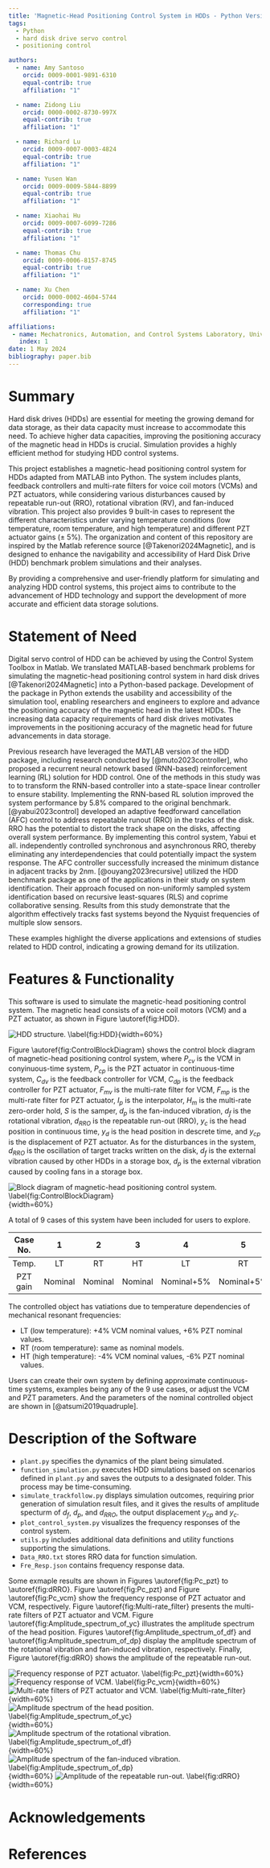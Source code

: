 ```yaml
---
title: 'Magnetic-Head Positioning Control System in HDDs - Python Version'
tags:
  - Python
  - hard disk drive servo control
  - positioning control

authors:
  - name: Amy Santoso
    orcid: 0009-0001-9891-6310
    equal-contrib: true
    affiliation: "1"

  - name: Zidong Liu
    orcid: 0000-0002-8730-997X
    equal-contrib: true
    affiliation: "1"

  - name: Richard Lu
    orcid: 0009-0007-0003-4824
    equal-contrib: true
    affiliation: "1"

  - name: Yusen Wan
    orcid: 0009-0009-5844-8899
    equal-contrib: true
    affiliation: "1"

  - name: Xiaohai Hu
    orcid: 0009-0007-6099-7286
    equal-contrib: true
    affiliation: "1"

  - name: Thomas Chu
    orcid: 0009-0006-8157-8745
    equal-contrib: true
    affiliation: "1"

  - name: Xu Chen
    orcid: 0000-0002-4604-5744
    corresponding: true
    affiliation: "1"

affiliations:
 - name: Mechatronics, Automation, and Control Systems Laboratory, University of Washington, Seattle, USA
   index: 1
date: 1 May 2024
bibliography: paper.bib
---
```


# Summary
Hard disk drives (HDDs) are essential for meeting the growing demand for data storage, as their data capacity must increase to accommodate this need. To achieve higher data capacities, improving the positioning accuracy of the magnetic head in HDDs is crucial. Simulation provides a highly efficient method for studying HDD control systems.

This project establishes a magnetic-head positioning control system for HDDs adapted from MATLAB into Python. The system includes plants, feedback controllers and multi-rate filters for voice coil motors (VCMs) and PZT actuators, while considering various disturbances caused by repeatable run-out (RRO), rotational vibration (RV), and fan-induced vibration. This project also provides 9 built-in cases to represent the different characteristics under varying temperature conditions (low temperature, room temperature, and high temperature) and different PZT actuator gains (± 5%).
The organization and content of this repository are inspired by the Matlab reference source [@Takenori2024Magnetic], and is designed to enhance the navigability and accessibility of Hard Disk Drive (HDD) benchmark problem simulations and their analyses.

By providing a comprehensive and user-friendly platform for simulating and analyzing HDD control systems, this project aims to contribute to the advancement of HDD technology and support the development of more accurate and efficient data storage solutions.

# Statement of Need
Digital servo control of HDD can be achieved by using the Control System Toolbox in Matlab. We translated MATLAB-based benchmark problems for simulating the magnetic-head positioning control system in hard disk drives [@Takenori2024Magnetic] into a Python-based package. Development of the package in Python extends the usability and accessibility of the simulation tool, enabling researchers and engineers to explore and advance the positioning accuracy of the magnetic head in the latest HDDs. The increasing data capacity requirements of hard disk drives motivates improvements in the positioning accuracy of the magnetic head for future advancements in data storage.

Previous research have leveraged the MATLAB version of the HDD package, including research conducted by [@muto2023controller], who proposed a recurrent neural netowrk based (RNN-based) reinforcement learning (RL) solution for HDD control. One of the methods in this study was to to transform the RNN-based controller into a state-space linear controller to ensure stability. Implementing the RNN-based RL solution improved the system performance by 5.8% compared to the original benchmark. [@yabui2023control] developed an adaptive feedforward cancellation (AFC) control to address repeatable runout (RRO) in the tracks of the disk. RRO has the potential to distort the track shape on the disks, affecting overall system performance. By implementing this control system, Yabui et all. independently controlled synchronous and asynchronous RRO, thereby eliminating any interdependencies that could potentially impact the system response. The AFC controller successfully increased the minimum distance in adjacent tracks by 2nm. [@ouyang2023recursive] utilized the HDD benchmark package as one of the applications in their study on system identification. Their approach focused on non-uniformly sampled system identification based on recursive least-squares (RLS) and coprime collaborative sensing. Results from this study demonstrate that the algorithm effectively tracks fast systems beyond the Nyquist frequencies of multiple slow sensors. 

These examples highlight the diverse applications and extensions of studies related to HDD control, indicating a growing demand for its utilization.

# Features & Functionality
This software is used to simulate the magnetic-head positioning control system. The magnetic head consists of a voice coil motors (VCM) and a PZT actuator, as shown in Figure \autoref{fig:HDD}. 

![HDD structure. \label{fig:HDD}](./Figures/HDD.jpg){width=60%}

Figure \autoref{fig:ControlBlockDiagram} shows the control block diagram of magnetic-head positioning control system, where $P_{cv}$ is the VCM in conyinuous-time system, $P_{cp}$ is the PZT actuator in continuous-time system, $C_{dv}$ is the feedback controller for VCM, $C_{dp}$ is the feedback controller for PZT actuator, $F_{mv}$ is the multi-rate filter for VCM, $F_{mp}$ is the multi-rate filter for PZT actuator, $I_p$ is the interpolator, $H_m$ is the multi-rate zero-order hold, $S$ is the samper, $d_p$ is the fan-induced vibration, $d_f$ is the rotational vibration, $d_{RRO}$ is the repeatable run-out (RRO), $y_c$ is the head position in continuous time, $y_d$ is the head position in descrete time, and $y_{cp}$ is the displacement of PZT actuator. As for the disturbances in the system, $d_{RRO}$ is the oscillation of target tracks written on the disk, $d_f$ is the external vibration caused by other HDDs in a storage box, $d_p$ is the external vibration caused by cooling fans in a storage box.

![Block diagram of magnetic-head positioning control system. \label{fig:ControlBlockDiagram}](./Figures/ControlBlockDiagram.jpg){width=60%}

A total of 9 cases of this system have been included for users to explore. 

| Case No. |    1    |    2    |    3    |     4      |     5      |     6      |     7      |     8      |     9      |
| :------: | :-----: | :-----: | :-----: | :--------: | :--------: | :--------: | :--------: | :--------: | :--------: |
|  Temp.   |   LT    |   RT    |   HT    |     LT     |     RT     |     HT     |     LT     |     RT     |     HT     |
| PZT gain | Nominal | Nominal | Nominal | Nominal+5% | Nominal+5% | Nominal+5% | Nominal-5% | Nominal-5% | Nominal-5% |

The controlled object has vatiations due to temperature dependencies of mechanical resonant frequencies:
- LT (low temperature): +4% VCM nominal values, +6% PZT nominal values.
- RT (room temperature): same as nominal models.
- HT (high temperature): -4% VCM nominal values, -6% PZT nominal values.

Users can create their own system by defining approximate continuous-time systems, examples being any of the 9 use cases, or adjust the VCM and PZT parameters. And the parameters of the nominal controlled object are shown in [@atsumi2019quadruple].



# Description of the Software
- `plant.py` specifies the dynamics of the plant being simulated. 
- `function_simulation.py` executes HDD simulations based on scenarios defined in `plant.py` and saves the outputs to a designated folder. This process may be time-consuming. 
- `simulate_trackfollow.py` displays simulation outcomes, requiring prior generation of simulation result files, and it gives the results of amplitude specturm of $d_f$, $d_p$, and $d_{RRO}$, the output displacement $y_{cp}$ and $y_c$. 
- `plot_control_system.py` visualizes the frequency responses of the control system. 
- `utils.py` includes additional data definitions and utility functions supporting the simulations. 
- `Data_RRO.txt` stores RRO data for function simulation. 
- `Fre_Resp.json` contains frequency response data.

Some exmaple results are shown in Figures \autoref{fig:Pc_pzt} to \autoref{fig:dRRO}. Figure \autoref{fig:Pc_pzt} and Figure \autoref{fig:Pc_vcm} show the frequency response of PZT actuator and VCM, respectively. Figure \autoref{fig:Multi-rate_filter} presents the multi-rate filters of PZT actuator and VCM. Figure \autoref{fig:Amplitude_spectrum_of_yc} illustrates the amplitude spectrum of the head position. Figures \autoref{fig:Amplitude_spectrum_of_df} and \autoref{fig:Amplitude_spectrum_of_dp} display the amplitude spectrum of the rotational vibration and fan-induced vibration, respectively. Finally, Figure \autoref{fig:dRRO} shows the amplitude of the repeatable run-out.

![Frequency response of PZT actuator. \label{fig:Pc_pzt}](./Figures/Frequency_Response_of_Pc_pzt.png){width=60%}
![Frequency response of VCM. \label{fig:Pc_vcm}](./Figures/Frequency_Response_of_Pc_vcm.png){width=60%}
![Multi-rate filters of PZT actuator and VCM. \label{fig:Multi-rate_filter}](./Figures/Multi-rate_filter.png){width=60%}
![Amplitude spectrum of the head position. \label{fig:Amplitude_spectrum_of_yc}](./Figures/Amplitude_spectrum_of_yc.png){width=60%}
![Amplitude spectrum of the rotational vibration. \label{fig:Amplitude_spectrum_of_df}](./Figures/Amplitude_spectrum_of_df.png){width=60%}
![Amplitude spectrum of the fan-induced vibration. \label{fig:Amplitude_spectrum_of_dp}](./Figures/Amplitude_spectrum_of_dp.png){width=60%}
![Amplitude of the repeatable run-out. \label{fig:dRRO}](./Figures/dRRO.png){width=60%}

# Acknowledgements


# References
